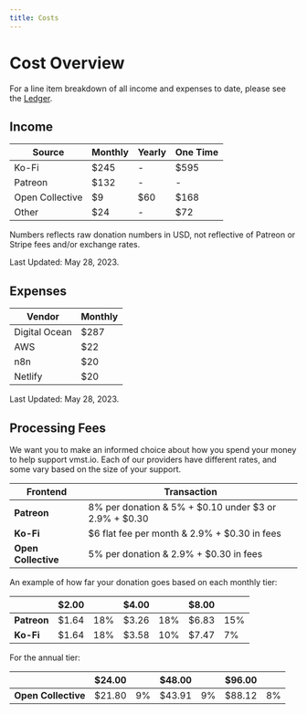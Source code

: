 ```yaml
---
title: Costs
---
```


# Cost Overview

For a line item breakdown of all income and expenses to date, please see the [Ledger](/funding/ledger).

## Income

| **Source**      | **Monthly** | **Yearly** | **One Time** |
|-----------------|-------------|------------|----------|
| Ko-Fi           | $245        | -          | $595     |
| Patreon         | $132        | -          | -        |
| Open Collective | $9          | $60        | $168     |
| Other           | $24         | -          | $72      |

Numbers reflects raw donation numbers in USD, not reflective of Patreon or Stripe fees and/or exchange rates.

Last Updated: May 28, 2023.

## Expenses

| **Vendor**    | **Monthly** |
|---------------|-------------|
| Digital Ocean | $287        |
| AWS           | $22         |
| n8n           | $20         |
| Netlify       | $20         |

Last Updated: May 28, 2023.

## Processing Fees

We want you to make an informed choice about how you spend your money to help support vmst.io.
Each of our providers have different rates, and some vary based on the size of your support.

| **Frontend**        | **Transaction**                                            |
|---------------------|------------------------------------------------------------|
| **Patreon**         | 8% per donation & 5% + $0.10 under $3 or 2.9% + $0.30      |
| **Ko-Fi**           | $6 flat fee per month & 2.9% + $0.30 in fees               |
| **Open Collective** | 5% per donation & 2.9% + $0.30 in fees                     |

An example of how far your donation goes based on each monthly tier:

|             | **$2.00** |          | **$4.00** |          | **$8.00** |     |
|-------------|-----------|----------|-----------|----------|-----------|-----|
| **Patreon** | $1.64     | 18%      | $3.26     | 18%      | $6.83     | 15% |
| **Ko-Fi**   | $1.64     | 18%      | $3.58     | 10%      | $7.47     | 7%  |

For the annual tier:

|             | **$24.00** |          | **$48.00** |          | **$96.00** |     |
|-------------|-----------|----------|-----------|----------|-----------|-----|
| **Open Collective** | $21.80     | 9%      | $43.91     | 9%      | $88.12     | 8% |
